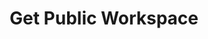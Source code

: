 ---
title: Get Public Workspace
excerpt: Get workspace public details
api:
  file: botpress-api.json
  operationId: getPublicWorkspace
deprecated: false
hidden: false
metadata:
  title: ''
  description: ''
  robots: index
next:
  description: ''
---